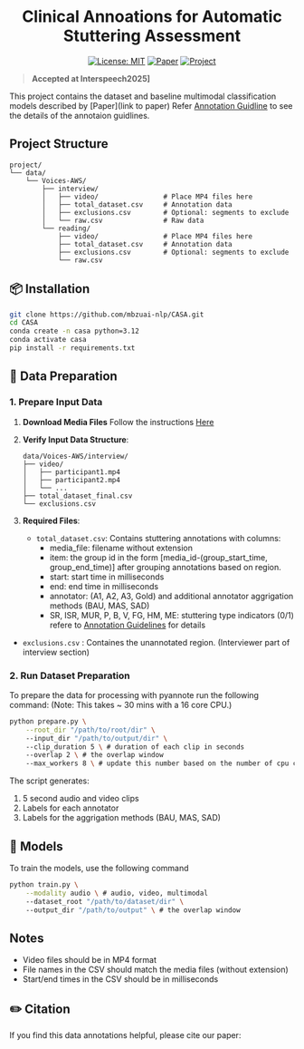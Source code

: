 <h1 align="center"> Clinical Annoations for Automatic Stuttering Assessment </h1>

<div align="center">

[![License: MIT](https://img.shields.io/badge/license-MIT-green)](LICENSE)
[![Paper](https://img.shields.io/badge/Paper-PDF-blue)](https://arxiv.org/abs/2505.15425)
[![Project](https://img.shields.io/badge/Project-CASA-red)](https://github.com/mbzuai-nlp/CASA)
</div>


> **Accepted at Interspeech2025]**

This project contains the dataset  and baseline multimodal classification models described by [Paper](link to paper) Refer  [Annotation Guidline](guidlines.md) to see the details of the annotaion guidlines.


## Project Structure

```
project/
└── data/
    └── Voices-AWS/
        ├── interview/
        │   ├── video/                # Place MP4 files here
        │   ├── total_dataset.csv     # Annotation data
        │   ├── exclusions.csv        # Optional: segments to exclude
        │   └── raw.csv               # Raw data
        └── reading/
            ├── video/                # Place MP4 files here
            ├── total_dataset.csv     # Annotation data
            ├── exclusions.csv        # Optional: segments to exclude
            └── raw.csv    

```

## 📦 Installation

```bash
git clone https://github.com/mbzuai-nlp/CASA.git
cd CASA
conda create -n casa python=3.12
conda activate casa
pip install -r requirements.txt
```

## 📁 Data Preparation

### 1. Prepare Input Data

1. **Download Media Files**
   Follow the instructions [Here](docs/download.md)

2. **Verify Input Data Structure**:
   ```
   data/Voices-AWS/interview/
   ├── video/
   │   ├── participant1.mp4
   │   ├── participant2.mp4
   │   └── ...
   ├── total_dataset_final.csv
   └── exclusions.csv
   ```

3. **Required Files**:
   - `total_dataset.csv`: Contains stuttering annotations with columns:
     - media_file: filename without extension
     - item: the group id in the form [media_id-(group_start_time, group_end_time)] after grouping annotations based on region.
     - start: start time in milliseconds
     - end: end time in milliseconds
     - annotator: (A1, A2, A3, Gold) and additional annotator aggrigation methods (BAU, MAS, SAD)
     - SR, ISR, MUR, P, B, V, FG, HM, ME: stuttering type indicators (0/1) refere to [Annotation Guidelines](docs/guidlines.md) for details
  - `exclusions.csv` : Containes the unannotated region. (Interviewer part of interview section)

### 2. Run Dataset Preparation
To prepare the data for processing with pyannote run the following command:
(Note: This takes ~ 30 mins with a 16 core CPU.)
```bash
python prepare.py \
    --root_dir "/path/to/root/dir" \ 
    --input_dir "/path/to/output/dir" \ 
    --clip_duration 5 \ # duration of each clip in seconds
    --overlap 2 \ # the overlap window
    --max_workers 8 \ # update this number based on the number of cpu cores
```

The script generates:
1. 5 second audio and video clips
2. Labels for each annotator
3. Labels for the aggrigation methods (BAU, MAS, SAD)

## 🧠 Models

To train the models, use the following command
```bash
python train.py \
    --modality audio \ # audio, video, multimodal
    --dataset_root "/path/to/dataset/dir" \ 
    --output_dir "/path/to/output" \ # the overlap window
```

## Notes

- Video files should be in MP4 format
- File names in the CSV should match the media files (without extension)
- Start/end times in the CSV should be in milliseconds


## ✏️ Citation

If you find this data annotations helpful, please cite our paper:

```bibtex

```